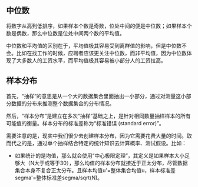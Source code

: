 ## 中位数

将数字从高到低排序，如果样本个数是奇数，位处中间的便是中位数；如果样本个数是偶数，那么中位数是位处中间两个数的平均值。

中位数和平均值的区别在于，平均值极其容易受到离群值的影响，但是中位数不会。比如在找工作的时候，应聘者应该更关注中位数，而非平均值，因为中位数体现了大多数人的工资水平，而平均值极其容易被小部分人的工资拉高。

## 样本分布

首先，“抽样”的意思是从一个大的数据集合里面抽出一小部分，通过对测量这小部分数据的分布来推测整个数据集合的分布情况。

然后，“样本分布”是建立在多次“抽样”基础之上，是针对相同数量抽样样本的所有可能值的衡量。样本分布的标准差称为“标准错误 (standard error)”。

需要注意的是，现实中我们很少去创建样本分布，因为它需要花费大量的时间。取而代之的是，通过单个抽样结合特定的统计知识去计算概率、测试假设。比如：

- 如果统计的是均值，那么就会使用“中心极限定理”，其定义是如果样本大小足够大（N大于或等于30），那么均值的样本分布就接近于正太分布，尽管数据集合本身不复合正太分布。且样本均值u'=整体集合均值u，样本标准差segma'=整体标准差segma/sqrt(N)。
